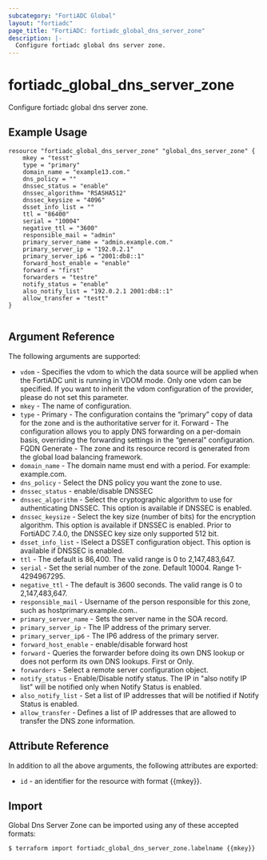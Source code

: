 ```yaml
---
subcategory: "FortiADC Global"
layout: "fortiadc"
page_title: "FortiADC: fortiadc_global_dns_server_zone"
description: |-
  Configure fortiadc global dns server zone.
---
```


# fortiadc_global_dns_server_zone
Configure fortiadc global dns server zone.

## Example Usage
```hcl
resource "fortiadc_global_dns_server_zone" "global_dns_server_zone" {
	mkey = "tesst"
	type = "primary"
	domain_name = "example13.com."
	dns_policy = ""
	dnssec_status = "enable"
	dnssec_algorithm= "RSASHA512"
	dnssec_keysize = "4096"
	dsset_info_list = ""
	ttl = "86400"
	serial = "10004"
	negative_ttl = "3600"
	responsible_mail = "admin"
	primary_server_name = "admin.example.com."
	primary_server_ip = "192.0.2.1"
	primary_server_ip6 = "2001:db8::1"
	forward_host_enable = "enable"
	forward = "first"
	forwarders = "testre"
	notify_status = "enable"
	also_notify_list = "192.0.2.1 2001:db8::1"
	allow_transfer = "testt"
}


```

## Argument Reference

The following arguments are supported:

* `vdom` - Specifies the vdom to which the data source will be applied when the FortiADC unit is running in VDOM mode. Only one vdom can be specified. If you want to inherit the vdom configuration of the provider, please do not set this parameter.
* `mkey` - The name of configuration.
* `type` - Primary - The configuration contains the “primary” copy of data for the zone and is the authoritative server for it. Forward - The configuration allows you to apply DNS forwarding on a per-domain basis, overriding the forwarding settings in the “general” configuration. FQDN Generate - The zone and its resource record is generated from the global load balancing framework.
* `domain_name` - The domain name must end with a period. For example: example.com.
* `dns_policy` - Select the DNS policy you want the zone to use.
* `dnssec_status` - enable/disable DNSSEC
* `dnssec_algorithm` - Select the cryptographic algorithm to use for authenticating DNSSEC. This option is available if DNSSEC is enabled.
* `dnssec_keysize` - Select the key size (number of bits) for the encryption algorithm. This option is available if DNSSEC is enabled. Prior to FortiADC 7.4.0, the DNSSEC key size only supported 512 bit.
* `dsset_info_list` - ISelect a DSSET configuration object. This option is available if DNSSEC is enabled.
* `ttl` - The default is 86,400. The valid range is 0 to 2,147,483,647.
* `serial` - Set the serial number of the zone. Default 10004. Range 1-4294967295.
* `negative_ttl` - The default is 3600 seconds. The valid range is 0 to 2,147,483,647.
* `responsible_mail` - Username of the person responsible for this zone, such as hostprimary.example.com..
* `primary_server_name` - Sets the server name in the SOA record.
* `primary_server_ip` - The IP address of the primary server.
* `primary_server_ip6` - The IP6 address of the primary server.
* `forward_host_enable` - enable/disable forward host
* `forward` - Queries the forwarder before doing its own DNS lookup or does not perform its own DNS lookups. First or Only.
* `forwarders` - Select a remote server configuration object.
* `notify_status` - Enable/Disable notify status. The IP in "also notify IP list" will be notified only when Notify Status is enabled.
* `also_notify_list` - Set a list of IP addresses that will be notified if Notify Status is enabled.
* `allow_transfer` - Defines a list of IP addresses that are allowed to transfer the DNS zone information.


## Attribute Reference

In addition to all the above arguments, the following attributes are exported:
* `id` - an identifier for the resource with format {{mkey}}.

## Import
 Global Dns Server Zone can be imported using any of these accepted formats:
```
$ terraform import fortiadc_global_dns_server_zone.labelname {{mkey}}
```
